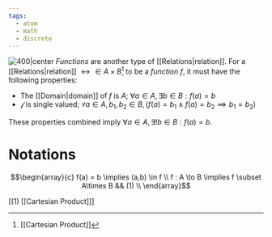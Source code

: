 ```yaml
---
tags:
  - atom
  - math
  - discrete
---
```


![400|center](function-sets.excalidraw)
*Functions* are another type of [[Relations|relation]]. For a [[Relations|relation]] $\rel \in A \times B$[^1] to be a *function* $f$, it must have the following properties:
- The [[Domain|domain]] of $f$ is $A$;
  $\forall a \in A, \exists  b \in B : f(a) = b$
- $\mathcal{f}$ is single valued;
  $\forall a \in A, b_1, b_2 \in B, \left( f(a) = b_1 \land f(a) = b_2 \implies b_1 = b_2 \right)$

These properties combined imply $\forall a \in A, \exists! b \in B : f(a) = b$.
# Notations
$$\begin{array}{c}
f(a) = b \implies (a,b) \in f \\
f : A \to B \implies f \subset A\times B && (1) \\
\end{array}$$

\[(1) [[Cartesian Product]]\]

[^1]: [[Cartesian Product]]
